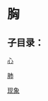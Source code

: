 # 胸

## 子目录：
[心](https://www.gmzyjc.com/read/biaoxian/cat_心.md)
[肺](https://www.gmzyjc.com/read/biaoxian/cat_肺.md)
[现象](https://www.gmzyjc.com/read/biaoxian/cat_现象.md)